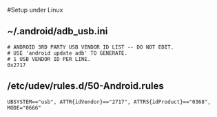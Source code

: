 #Setup under Linux
## ~/.android/adb_usb.ini  
    # ANDROID 3RD PARTY USB VENDOR ID LIST -- DO NOT EDIT.
    # USE 'android update adb' TO GENERATE.
    # 1 USB VENDOR ID PER LINE.
    0x2717
## /etc/udev/rules.d/50-Android.rules 
    UBSYSTEM=="usb", ATTR{idVendor}=="2717", ATTRS{idProduct}=="0368", MODE="0666"

